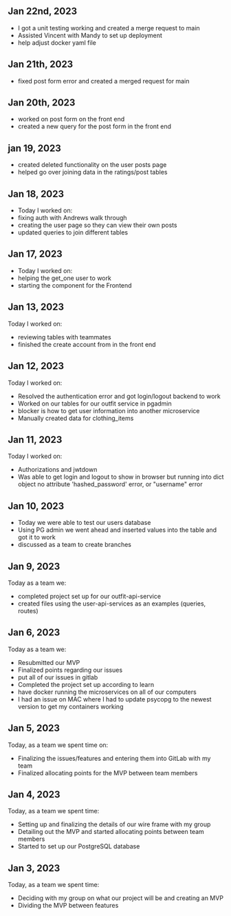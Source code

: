 ## Jan 22nd, 2023
- I got a unit testing working and created a merge request to main
- Assisted Vincent with Mandy to set up deployment
- help adjust docker yaml file

## Jan 21th, 2023
- fixed post form error and created a merged request for main

## Jan 20th, 2023
- worked on post form on the front end
- created a new query for the post form in the front end

## jan 19, 2023
- created deleted functionality on the user posts page
- helped go over joining data in the ratings/post tables

## Jan 18, 2023
- Today I worked on:
- fixing auth with Andrews walk through
- creating the user page so they can view their own posts
- updated queries to join different tables

## Jan 17, 2023
- Today I worked on:
- helping the get_one user to work
- starting the component for the Frontend

## Jan 13, 2023

Today I worked on:
- reviewing tables with teammates
- finished the create account from in the front end

## Jan 12, 2023
Today I worked on:

- Resolved the authentication error and got login/logout backend to work
- Worked on our tables for our outfit service in pgadmin
- blocker is how to get user information into another microservice
- Manually created data for clothing_items

## Jan 11, 2023
Today I worked on:

- Authorizations and jwtdown
- Was able to get login and logout to show in browser but running into dict object no attribute 'hashed_password' error, or "username" error

## Jan 10, 2023
- Today we were able to test our users database
- Using PG admin we went ahead and inserted values into the table and got it to work
- discussed as a team to create branches

## Jan 9, 2023
Today as a team we:
- completed project set up for our outfit-api-service
- created files using the user-api-services as an examples (queries, routes)

## Jan 6, 2023
Today as a team we:
- Resubmitted our MVP
- Finalized points regarding our issues
- put all of our issues in gitlab
- Completed the project set up according to learn
- have docker running the microservices on all of our computers
- I had an issue on MAC where I had to update psycopg to the newest version to get my containers working

## Jan 5, 2023
Today, as a team we spent time on:

- Finalizing the issues/features and entering them into GitLab with my team
- Finalized allocating points for the MVP between team members

## Jan 4, 2023
Today, as a team we spent time:

- Setting up and finalizing the details of our wire frame with my group
- Detailing out the MVP and started allocating points between team members
- Started to set up our PostgreSQL database

## Jan 3, 2023
Today, as a team we spent time:

- Deciding with my group on what our project will be and creating an MVP
- Dividing the MVP between features
